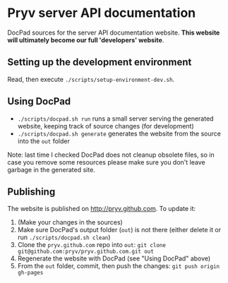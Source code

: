 # Pryv server API documentation

DocPad sources for the server API documentation website. **This website will ultimately become our full 'developers' website**.

## Setting up the development environment

Read, then execute `./scripts/setup-environment-dev.sh`.


## Using DocPad

- `./scripts/docpad.sh run` runs a small server serving the generated website, keeping track of source changes (for development)
- `./scripts/docpad.sh generate` generates the website from the source into the `out` folder

Note: last time I checked DocPad does not cleanup obsolete files, so in case you remove some resources please make sure you don't leave garbage in the generated site.

## Publishing

The website is published on <http://pryv.github.com>. To update it:

1. (Make your changes in the sources)
2. Make sure DocPad's output folder (`out`) is not there (either delete it or run `./scripts/docpad.sh clean`)
3. Clone the `pryv.github.com` repo into `out`: `git clone git@github.com:pryv/pryv.github.com.git out`
4. Regenerate the website with DocPad (see "Using DocPad" above)
5. From the `out` folder, commit, then push the changes: `git push origin gh-pages`